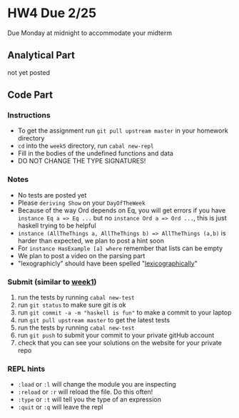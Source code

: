 # HW4 Due 2/25
Due Monday at midnight to accommodate your midterm

## Analytical  Part
not yet posted
## Code Part
### Instructions
* To get the assignment run ```git pull upstream master``` in your homework directory
* `cd` into the `week5` directory, run `cabal new-repl`
* Fill in the bodies of the undefined functions and data
* DO NOT CHANGE THE TYPE SIGNATURES!

### Notes
* No tests are posted yet
* Please `deriving Show` on your `DayOfTheWeek`
* Because of the way Ord depends on Eq, you will get errors if you have `instance Eq a => Eq ...` but no `instance Ord a => Ord ...`, this is just haskell trying to be helpful
* `instance (AllTheThings a, AllTheThings b) => AllTheThings (a,b)` is harder than expected, we plan to post a hint soon
* For `instance HasExample [a] where` remember that lists can be empty
* We plan to post a video on the parsing part
* "lexographicly" should have been spelled "[lexicographically](https://en.wikipedia.org/wiki/Lexicographical_order)"

### Submit (similar to [week1](../week1))
1. run the tests by running ```cabal new-test``` 
1. run ```git status``` to make sure git is ok
1. run ```git commit -a -m "haskell is fun"``` to make a commit to your laptop
1. run ```git pull upstream master``` to get the latest tests
1. run the tests by running ```cabal new-test``` 
1. run ```git push``` to submit your commit to your private gitHub account
1. check that you can see your solutions on the website for your private repo

### REPL hints
* `:load` or `:l` will change the module you are inspecting
* `:reload` or `:r` will reload the file.  Do this often!
* `:type` or `:t` will tell you the type of an expression
* `:quit` or `:q` will leave the repl
